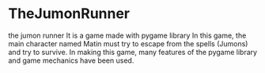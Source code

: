 # TheJumonRunner
the jumon runner It is a game made with pygame library In this game, the main character named Matin must try to escape from the spells (Jumons) and try to survive. In making this game, many features of the pygame library and game mechanics have been used.
